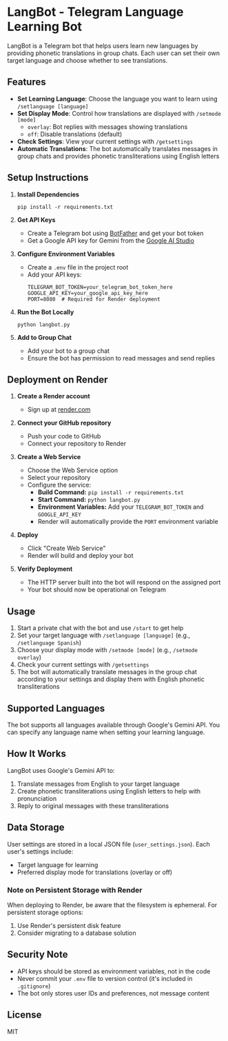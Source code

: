# LangBot - Telegram Language Learning Bot

LangBot is a Telegram bot that helps users learn new languages by providing phonetic translations in group chats. Each user can set their own target language and choose whether to see translations.

## Features

- **Set Learning Language**: Choose the language you want to learn using `/setlanguage [language]`
- **Set Display Mode**: Control how translations are displayed with `/setmode [mode]`
  - `overlay`: Bot replies with messages showing translations
  - `off`: Disable translations (default)
- **Check Settings**: View your current settings with `/getsettings`
- **Automatic Translations**: The bot automatically translates messages in group chats and provides phonetic transliterations using English letters

## Setup Instructions

1. **Install Dependencies**
   ```
   pip install -r requirements.txt
   ```

2. **Get API Keys**
   - Create a Telegram bot using [BotFather](https://t.me/botfather) and get your bot token
   - Get a Google API key for Gemini from the [Google AI Studio](https://ai.google.dev/)

3. **Configure Environment Variables**
   - Create a `.env` file in the project root
   - Add your API keys:
     ```
     TELEGRAM_BOT_TOKEN=your_telegram_bot_token_here
     GOOGLE_API_KEY=your_google_api_key_here
     PORT=8080  # Required for Render deployment
     ```

4. **Run the Bot Locally**
   ```
   python langbot.py
   ```

5. **Add to Group Chat**
   - Add your bot to a group chat
   - Ensure the bot has permission to read messages and send replies

## Deployment on Render

1. **Create a Render account**
   - Sign up at [render.com](https://render.com)

2. **Connect your GitHub repository**
   - Push your code to GitHub
   - Connect your repository to Render

3. **Create a Web Service**
   - Choose the Web Service option
   - Select your repository
   - Configure the service:
     - **Build Command:** `pip install -r requirements.txt`
     - **Start Command:** `python langbot.py`
     - **Environment Variables:** Add your `TELEGRAM_BOT_TOKEN` and `GOOGLE_API_KEY`
     - Render will automatically provide the `PORT` environment variable

4. **Deploy**
   - Click "Create Web Service"
   - Render will build and deploy your bot

5. **Verify Deployment**
   - The HTTP server built into the bot will respond on the assigned port
   - Your bot should now be operational on Telegram

## Usage

1. Start a private chat with the bot and use `/start` to get help
2. Set your target language with `/setlanguage [language]` (e.g., `/setlanguage Spanish`)
3. Choose your display mode with `/setmode [mode]` (e.g., `/setmode overlay`)
4. Check your current settings with `/getsettings`
5. The bot will automatically translate messages in the group chat according to your settings and display them with English phonetic transliterations

## Supported Languages

The bot supports all languages available through Google's Gemini API. You can specify any language name when setting your learning language.

## How It Works

LangBot uses Google's Gemini API to:
1. Translate messages from English to your target language
2. Create phonetic transliterations using English letters to help with pronunciation
3. Reply to original messages with these transliterations

## Data Storage

User settings are stored in a local JSON file (`user_settings.json`). Each user's settings include:
- Target language for learning
- Preferred display mode for translations (overlay or off)

### Note on Persistent Storage with Render
When deploying to Render, be aware that the filesystem is ephemeral. For persistent storage options:
1. Use Render's persistent disk feature
2. Consider migrating to a database solution

## Security Note

- API keys should be stored as environment variables, not in the code
- Never commit your `.env` file to version control (it's included in `.gitignore`)
- The bot only stores user IDs and preferences, not message content

## License

MIT 